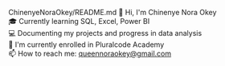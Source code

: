 ChinenyeNoraOkey/README.md
👋 Hi, I'm Chinenye Nora Okey   
🎓 Currently learning SQL, Excel, Power BI   
💻 Documenting my projects and progress in data analysis   
🔭 I'm currently enrolled in Pluralcode Academy   
📫 How to reach me: queennoraokey@gmail.com
